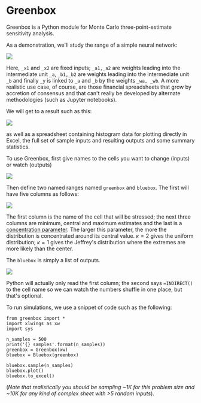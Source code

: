 # Greenbox

Greenbox is a Python module for Monte Carlo three-point-estimate sensitivity analysis. 

As a demonstration, we'll study the range of a simple neural network:

![](https://github.com/asemic-horizon/stanton/blob/master/net1.png)

Here, `_x1` and `_x2` are fixed inputs; `_a1,_a2` are weights leading into the intermediate unit `_a`, `_b1,_b2` are weights leading into the intermediate unit `_b` and finally `_y` is linked to `_a` and `_b` by the weights `_wa, _wb`. A more realistic use case, of course, are those financial spreadsheets that grow by accretion of consensus and that can't really be developed by alternate methodologies (such as Jupyter notebooks). 

We will get to a result such as this:

![](https://github.com/asemic-horizon/stanton/blob/master/output%20_y.png)

as well as a spreadsheet containing histogram data for plotting directly in Excel, the full set of sample inputs and resulting outputs and some summary statistics.

To use Greenbox, first give names to the cells you want to change (inputs) or watch (outputs)

![](https://github.com/asemic-horizon/stanton/blob/master/cell_names.png)

Then define two named ranges named `greenbox` and `bluebox`. The first will have five columns as follows:

![](https://github.com/asemic-horizon/stanton/blob/master/greenbox.png)

The first column is the name of the cell that will be stressed; the next three columns are minimum, central and maximum estimates and the last is a [concentration parameter](https://en.wikipedia.org/wiki/Beta_distribution#Mode_and_concentration). The larger this parameter, the more the distribution is concentrated around its central value. $\kappa = 2$ gives the uniform distribution; $\kappa=1$ gives the Jeffrey's distribution where the extremes are more likely than the center.

The `bluebox` is simply a list of outputs.

![](https://github.com/asemic-horizon/stanton/blob/master/bluebox.png)

Python will actually only read the first column; the second says `=INDIRECT()` to the cell name so we can watch the numbers shuffle in one place, but that's optional.

To run simulations, we use a snippet of code such as the following:

    from greenbox import *
    import xlwings as xw
    import sys
    
    n_samples = 500
    print('{} samples'.format(n_samples))
    greenbox = Greenbox(xw)
    bluebox = Bluebox(greenbox)
    
    bluebox.sample(n_samples)
    bluebox.plot()
    bluebox.to_excel()

 
(*Note that realistically you should be sampling ~1K for this problem size and  ~10K for any kind of complex sheet with >5 random inputs*).
